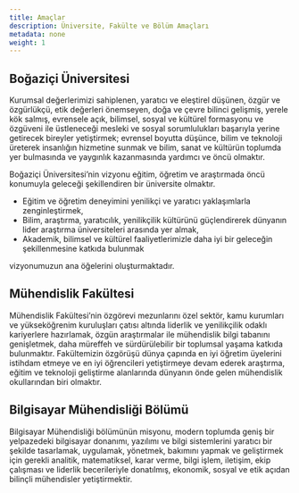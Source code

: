 ```yaml
---
title: Amaçlar
description: Üniversite, Fakülte ve Bölüm Amaçları
metadata: none
weight: 1
---
```


## Boğaziçi Üniversitesi

Kurumsal değerlerimizi sahiplenen, yaratıcı ve eleştirel düşünen, özgür ve özgürlükçü, etik değerleri  önemseyen, doğa ve çevre bilinci gelişmiş, yerele kök salmış, evrensele açık, bilimsel, sosyal ve kültürel formasyonu ve özgüveni ile üstleneceği mesleki ve sosyal sorumlulukları başarıyla yerine getirecek bireyler yetiştirmek; evrensel boyutta düşünce, bilim ve teknoloji üreterek insanlığın hizmetine sunmak ve bilim, sanat ve kültürün toplumda yer bulmasında ve yaygınlık kazanmasında yardımcı ve öncü olmaktır.

Boğaziçi Üniversitesi’nin vizyonu eğitim, öğretim ve araştırmada öncü konumuyla geleceği şekillendiren bir üniversite olmaktır.

- Eğitim ve öğretim deneyimini yenilikçi ve yaratıcı yaklaşımlarla zenginleştirmek,
- Bilim, araştırma, yaratıcılık, yenilikçilik kültürünü güçlendirerek dünyanın lider araştırma üniversiteleri arasında yer almak,
- Akademik, bilimsel ve kültürel faaliyetlerimizle daha iyi bir geleceğin şekillenmesine katkıda bulunmak

vizyonumuzun ana öğelerini oluşturmaktadır.

## Mühendislik Fakültesi

Mühendislik Fakültesi’nin özgörevi mezunlarını özel sektör, kamu kurumları ve yükseköğrenim kuruluşları çatısı altında liderlik ve yenilikçilik odaklı kariyerlere hazırlamak, özgün araştırmalar ile mühendislik bilgi tabanını genişletmek, daha müreffeh ve sürdürülebilir bir toplumsal yaşama katkıda bulunmaktır. Fakültemizin özgörüşü dünya çapında en iyi öğretim üyelerini istihdam etmeye ve en iyi öğrencileri yetiştirmeye devam ederek araştırma, eğitim ve teknoloji geliştirme alanlarında dünyanın önde gelen mühendislik okullarından biri olmaktır. 

## Bilgisayar Mühendisliği Bölümü

Bilgisayar Mühendisliği bölümünün misyonu, modern toplumda geniş bir yelpazedeki bilgisayar donanımı, yazılımı ve bilgi sistemlerini yaratıcı bir şekilde tasarlamak, uygulamak, yönetmek, bakımını yapmak ve geliştirmek için gerekli analitik, matematiksel, karar verme, bilgi işlem, iletişim, ekip çalışması ve liderlik becerileriyle donatılmış, ekonomik, sosyal ve etik açıdan bilinçli mühendisler yetiştirmektir.
